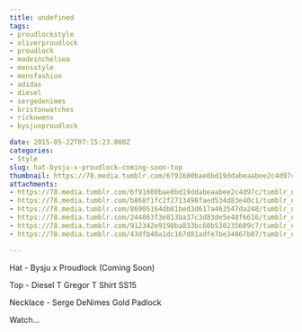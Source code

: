```yaml
---
title: undefined
tags:
- proudlockstyle
- oliverproudlock
- proudlock
- madeinchelsea
- mensstyle
- mensfashion
- adidas
- diesel
- sergedenimes
- bristonwatches
- rickowens
- bysjuxproudlock

date: 2015-05-22T07:15:23.000Z
categories:
- Style
slug: hat-bysju-x-proudlock-coming-soon-top
thumbnail: https://78.media.tumblr.com/6f91600bae8bd19ddabeaabee2c4d97c/tumblr_nonjue8acK1rhrm24o1_r1_1280.jpg
attachments:
- https://78.media.tumblr.com/6f91600bae8bd19ddabeaabee2c4d97c/tumblr_nonjue8acK1rhrm24o1_r1_1280.jpg
- https://78.media.tumblr.com/b868f1fc2f2713498faed534d83e40c1/tumblr_nonjue8acK1rhrm24o6_1280.jpg
- https://78.media.tumblr.com/86905164db81bed3d617a463547da248/tumblr_nonjue8acK1rhrm24o3_1280.jpg
- https://78.media.tumblr.com/244863f3e813ba37c3d83de5e48f6616/tumblr_nonjue8acK1rhrm24o4_1280.jpg
- https://78.media.tumblr.com/912342e9198ba833bc60b530235609c7/tumblr_nonjue8acK1rhrm24o5_1280.jpg
- https://78.media.tumblr.com/43dfb40a1dc167d81adfe7be34867b07/tumblr_nonjue8acK1rhrm24o8_1280.jpg

---
```


Hat - Bysju x Proudlock (Coming Soon) 

 Top -  Diesel T Gregor T Shirt SS15  

 Necklace -  Serge DeNimes Gold Padlock

 Watch...
